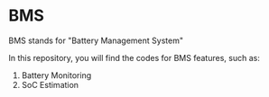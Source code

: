 # BMS
BMS stands for "Battery Management System"

In this repository, you will find the codes for BMS features, such as:
  1. Battery Monitoring
  2. SoC Estimation
